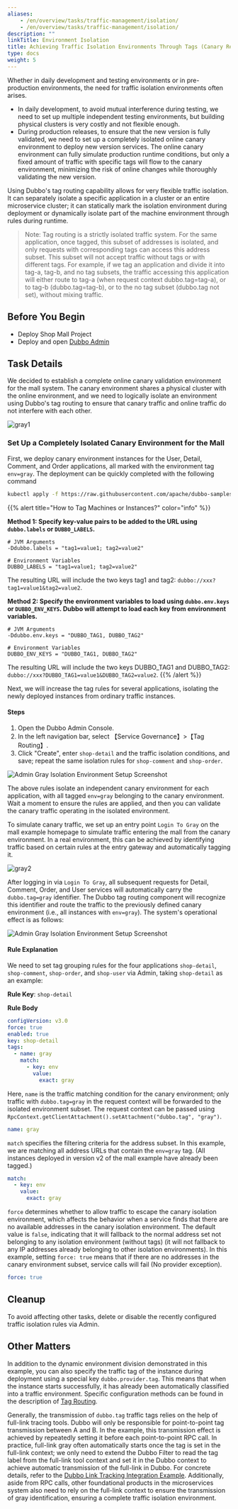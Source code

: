 ```yaml
---
aliases:
    - /en/overview/tasks/traffic-management/isolation/
    - /en/overview/tasks/traffic-management/isolation/
description: ""
linkTitle: Environment Isolation
title: Achieving Traffic Isolation Environments Through Tags (Canary Releases, Multiple Development Environments, etc.)
type: docs
weight: 5
---
```




Whether in daily development and testing environments or in pre-production environments, the need for traffic isolation environments often arises.
* In daily development, to avoid mutual interference during testing, we need to set up multiple independent testing environments, but building physical clusters is very costly and not flexible enough.
* During production releases, to ensure that the new version is fully validated, we need to set up a completely isolated online canary environment to deploy new version services. The online canary environment can fully simulate production runtime conditions, but only a fixed amount of traffic with specific tags will flow to the canary environment, minimizing the risk of online changes while thoroughly validating the new version.

Using Dubbo's tag routing capability allows for very flexible traffic isolation. It can separately isolate a specific application in a cluster or an entire microservice cluster; it can statically mark the isolation environment during deployment or dynamically isolate part of the machine environment through rules during runtime.

> Note: Tag routing is a strictly isolated traffic system. For the same application, once tagged, this subset of addresses is isolated, and only requests with corresponding tags can access this address subset. This subset will not accept traffic without tags or with different tags. For example, if we tag an application and divide it into tag-a, tag-b, and no tag subsets, the traffic accessing this application will either route to tag-a (when request context dubbo.tag=tag-a), or to tag-b (dubbo.tag=tag-b), or to the no tag subset (dubbo.tag not set), without mixing traffic.

## Before You Begin

* Deploy Shop Mall Project
* Deploy and open [Dubbo Admin](../../../reference-manual/architecture/)

## Task Details

We decided to establish a complete online canary validation environment for the mall system. The canary environment shares a physical cluster with the online environment, and we need to logically isolate an environment using Dubbo's tag routing to ensure that canary traffic and online traffic do not interfere with each other.

![gray1](/imgs/v3/tasks/gray/gray1.png)

### Set Up a Completely Isolated Canary Environment for the Mall
First, we deploy canary environment instances for the User, Detail, Comment, and Order applications, all marked with the environment tag `env=gray`. The deployment can be quickly completed with the following command

```sh
kubectl apply -f https://raw.githubusercontent.com/apache/dubbo-samples/master/10-task/dubbo-samples-shop/deploy/Gray.yml
```

{{% alert title="How to Tag Machines or Instances?" color="info" %}}

**Method 1: Specify key-value pairs to be added to the URL using `dubbo.labels` or `DUBBO_LABELS`.**

```properties
# JVM Arguments
-Ddubbo.labels = "tag1=value1; tag2=value2"

# Environment Variables
DUBBO_LABELS = "tag1=value1; tag2=value2"
```

The resulting URL will include the two keys tag1 and tag2: `dubbo://xxx?tag1=value1&tag2=value2`.

**Method 2: Specify the environment variables to load using `dubbo.env.keys` or `DUBBO_ENV_KEYS`. Dubbo will attempt to load each key from environment variables.**

```properties
# JVM Arguments
-Ddubbo.env.keys = "DUBBO_TAG1, DUBBO_TAG2"

# Environment Variables
DUBBO_ENV_KEYS = "DUBBO_TAG1, DUBBO_TAG2"
```

The resulting URL will include the two keys DUBBO_TAG1 and DUBBO_TAG2: `dubbo://xxx?DUBBO_TAG1=value1&DUBBO_TAG2=value2`.
{{% /alert %}}


Next, we will increase the tag rules for several applications, isolating the newly deployed instances from ordinary traffic instances.

#### Steps

1. Open the Dubbo Admin Console.
2. In the left navigation bar, select 【Service Governance】>【Tag Routing】.
3. Click "Create", enter `shop-detail` and the traffic isolation conditions, and save; repeat the same isolation rules for `shop-comment` and `shop-order`.

![Admin Gray Isolation Environment Setup Screenshot](/imgs/v3/tasks/gray/gray_admin.png)

The above rules isolate an independent canary environment for each application, with all tagged `env=gray` belonging to the canary environment. Wait a moment to ensure the rules are applied, and then you can validate the canary traffic operating in the isolated environment.

To simulate canary traffic, we set up an entry point `Login To Gray` on the mall example homepage to simulate traffic entering the mall from the canary environment. In a real environment, this can be achieved by identifying traffic based on certain rules at the entry gateway and automatically tagging it.

![gray2](/imgs/v3/tasks/gray/gray2.png)

After logging in via `Login To Gray`, all subsequent requests for Detail, Comment, Order, and User services will automatically carry the `dubbo.tag=gray` identifier. The Dubbo tag routing component will recognize this identifier and route the traffic to the previously defined canary environment (i.e., all instances with `env=gray`). The system's operational effect is as follows:

![Admin Gray Isolation Environment Setup Screenshot](/imgs/v3/tasks/gray/gray3.png)

#### Rule Explanation

We need to set tag grouping rules for the four applications `shop-detail`, `shop-comment`, `shop-order`, and `shop-user` via Admin, taking `shop-detail` as an example:

**Rule Key**: `shop-detail`

**Rule Body**

```yaml
configVersion: v3.0
force: true
enabled: true
key: shop-detail
tags:
  - name: gray
    match:
      - key: env
        value:
          exact: gray
```

Here, `name` is the traffic matching condition for the canary environment; only traffic with `dubbo.tag=gray` in the request context will be forwarded to the isolated environment subset. The request context can be passed using `RpcContext.getClientAttachment().setAttachment("dubbo.tag", "gray")`.

```yaml
name: gray
```

`match` specifies the filtering criteria for the address subset. In this example, we are matching all address URLs that contain the `env=gray` tag. (All instances deployed in version v2 of the mall example have already been tagged.)

```yaml
match:
  - key: env
    value:
      exact: gray
```

`force` determines whether to allow traffic to escape the canary isolation environment, which affects the behavior when a service finds that there are no available addresses in the canary isolation environment. The default value is `false`, indicating that it will fallback to the normal address set not belonging to any isolation environment (without tags) (it will not fallback to any IP addresses already belonging to other isolation environments). In this example, setting `force: true` means that if there are no addresses in the canary environment subset, service calls will fail (No provider exception).

```yaml
force: true
```

## Cleanup

To avoid affecting other tasks, delete or disable the recently configured traffic isolation rules via Admin.

## Other Matters

In addition to the dynamic environment division demonstrated in this example, you can also specify the traffic tag of the instance during deployment using a special key `dubbo.provider.tag`. This means that when the instance starts successfully, it has already been automatically classified into a traffic environment. Specific configuration methods can be found in the description of [Tag Routing](/en/overview/core-features/traffic/tag-rule/).

Generally, the transmission of `dubbo.tag` traffic tags relies on the help of full-link tracing tools. Dubbo will only be responsible for point-to-point tag transmission between A and B. In the example, this transmission effect is achieved by repeatedly setting it before each point-to-point RPC call. In practice, full-link gray often automatically starts once the tag is set in the full-link context; we only need to extend the Dubbo Filter to read the tag label from the full-link tool context and set it in the Dubbo context to achieve automatic transmission of the full-link in Dubbo. For concrete details, refer to the [Dubbo Link Tracking Integration Example](../../observability). Additionally, aside from RPC calls, other foundational products in the microservices system also need to rely on the full-link context to ensure the transmission of gray identification, ensuring a complete traffic isolation environment.

